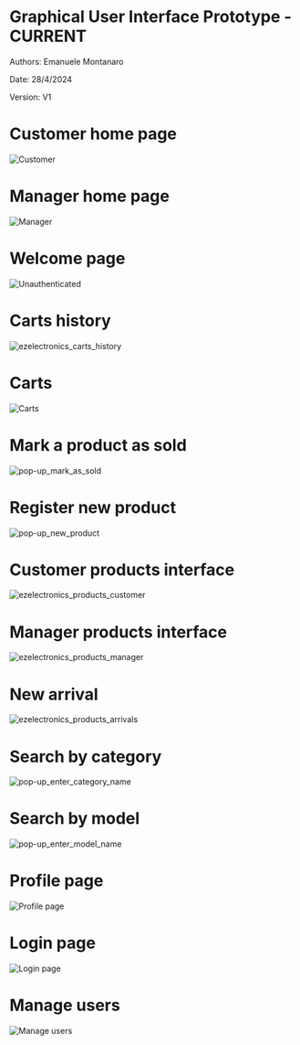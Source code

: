 # Graphical User Interface Prototype - CURRENT

Authors: Emanuele Montanaro 

Date:   28/4/2024

Version:    V1

<!-- \<Report here the GUI that you propose for EZElectronics in CURRENT form, as received by teachers. You are free to organize it as you prefer. A suggested presentation matches the Use cases and scenarios defined in the Requirement document. The GUI_V01 can be shown as a sequence of graphical files (jpg, png) > -->

# Customer home page
![Customer](images/GUI_V01/ezelectronics[customer].png "Customer")

# Manager home page
![Manager](images/GUI_V01/ezelectronics[manager].png "Manager")

# Welcome page
![Unauthenticated](images/GUI_V01/ezelectronics[unauthenticated].png "Unauthenticated")

# Carts history
![ezelectronics_carts_history](images/GUI_V01/ezelectronics_carts_history.png "ezelectronics_carts_history")

# Carts
![Carts](images/GUI_V01/ezelectronics_carts.png "Carts")

# Mark a product as sold
![pop-up_mark_as_sold](images/GUI_V01/ezelectronics_products-_pop-up_mark_as_sold.png "pop-up_mark_as_sold")

# Register new product
![pop-up_new_product](images/GUI_V01/ezelectronics_products-_pop-up_new_product.png "pop-up_new_product")

# Customer products interface
![ezelectronics_products_customer](images/GUI_V01/ezelectronics_products[customer].png "ezelectronics_products_customer")

# Manager products interface
![ezelectronics_products_manager](images/GUI_V01/ezelectronics_products[manager].png "ezelectronics_products_manager")

# New arrival
![ezelectronics_products_arrivals](images/GUI_V01/ezelectronics_products_arrivals.png "ezelectronics_products_arrivals")

# Search by category
![pop-up_enter_category_name](images/GUI_V01/ezelectronics_products_category-_pop-up_enter_category_name.png "pop-up_enter_category_name")

# Search by model
![pop-up_enter_model_name](images/GUI_V01/ezelectronics_products_model-_pop-up_enter_model_name.png "pop-up_enter_model_name")

# Profile page
![Profile page](images/GUI_V01/ezelectronics_sessions_current.png "Profile page")

# Login page
![Login page](images/GUI_V01/ezelectronics_sessions.png "Login page")

# Manage users
![Manage users](images/GUI_V01/ezelectronics_users.png "Manage users")
